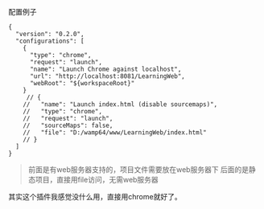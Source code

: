 
配置例子

```
{
  "version": "0.2.0",
  "configurations": [
    {
      "type": "chrome",
      "request": "launch",
      "name": "Launch Chrome against localhost",
      "url": "http://localhost:8081/LearningWeb",
      "webRoot": "${workspaceRoot}"
    }
     // {
    //   "name": "Launch index.html (disable sourcemaps)",
    //   "type": "chrome",
    //   "request": "launch",
    //   "sourceMaps": false,
    //   "file": "D:/wamp64/www/LearningWeb/index.html"
    // } 
  ]
}
```

>前面是有web服务器支持的，项目文件需要放在web服务器下
>后面的是静态项目，直接用file访问，无需web服务器

其实这个插件我感觉没什么用，直接用chrome就好了。